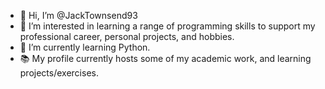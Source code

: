 - 👋 Hi, I’m @JackTownsend93
- 👀 I’m interested in learning a range of programming skills to support my professional career, personal projects, and hobbies.
- 🌱 I’m currently learning Python.
- 📚 My profile currently hosts some of my academic work, and learning projects/exercises.
